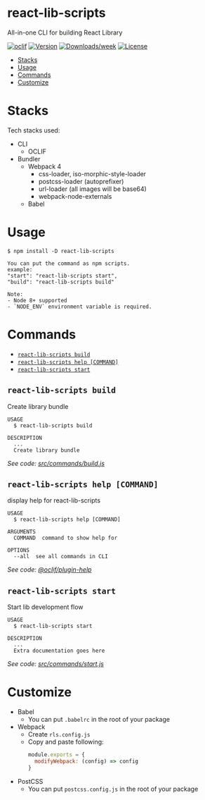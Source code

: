react-lib-scripts
=================

All-in-one CLI for building React Library

[![oclif](https://img.shields.io/badge/cli-oclif-brightgreen.svg)](https://oclif.io)
[![Version](https://img.shields.io/npm/v/react-lib-scripts.svg)](https://npmjs.org/package/react-lib-scripts)
[![Downloads/week](https://img.shields.io/npm/dw/react-lib-scripts.svg)](https://npmjs.org/package/react-lib-scripts)
[![License](https://img.shields.io/npm/l/react-lib-scripts.svg)](https://github.com/antonybudianto/react-lib-scripts/blob/master/package.json)

<!-- toc -->
* [Stacks](#stacks)
* [Usage](#usage)
* [Commands](#commands)
* [Customize](#customize)
<!-- tocstop -->
# Stacks
Tech stacks used:
- CLI
  - OCLIF
- Bundler
  - Webpack 4
    - css-loader, iso-morphic-style-loader
    - postcss-loader (autoprefixer)
    - url-loader (all images will be base64)
    - webpack-node-externals
  - Babel

# Usage
```sh-session
$ npm install -D react-lib-scripts
```

```
You can put the command as npm scripts.
example:
"start": "react-lib-scripts start",
"build": "react-lib-scripts build"

Note:
- Node 8+ supported
- `NODE_ENV` environment variable is required.
```
# Commands
<!-- commands -->
* [`react-lib-scripts build`](#react-lib-scripts-build)
* [`react-lib-scripts help [COMMAND]`](#react-lib-scripts-help-command)
* [`react-lib-scripts start`](#react-lib-scripts-start)

## `react-lib-scripts build`

Create library bundle

```
USAGE
  $ react-lib-scripts build

DESCRIPTION
  ...
  Create library bundle
```

_See code: [src/commands/build.js](https://github.com/antonybudianto/react-lib-scripts/blob/v0.0.14/src/commands/build.js)_

## `react-lib-scripts help [COMMAND]`

display help for react-lib-scripts

```
USAGE
  $ react-lib-scripts help [COMMAND]

ARGUMENTS
  COMMAND  command to show help for

OPTIONS
  --all  see all commands in CLI
```

_See code: [@oclif/plugin-help](https://github.com/oclif/plugin-help/blob/v2.0.5/src/commands/help.ts)_

## `react-lib-scripts start`

Start lib development flow

```
USAGE
  $ react-lib-scripts start

DESCRIPTION
  ...
  Extra documentation goes here
```

_See code: [src/commands/start.js](https://github.com/antonybudianto/react-lib-scripts/blob/v0.0.14/src/commands/start.js)_
<!-- commandsstop -->
# Customize
- Babel
  - You can put `.babelrc` in the root of your package
- Webpack
  - Create `rls.config.js`
  - Copy and paste following:
    ```js
    module.exports = {
      modifyWebpack: (config) => config
    }
    ```
- PostCSS
  - You can put `postcss.config.js` in the root of your package
